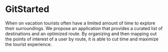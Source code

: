 # GitStarted
When on vacation tourists often have a limited amount of time to explore their surroundings. We propose an application that provides a curated list of destinations and an optimized route. By organizing and then mapping out the points of interest of a user by route, it is able to cut time and maximize the tourist experience.   

